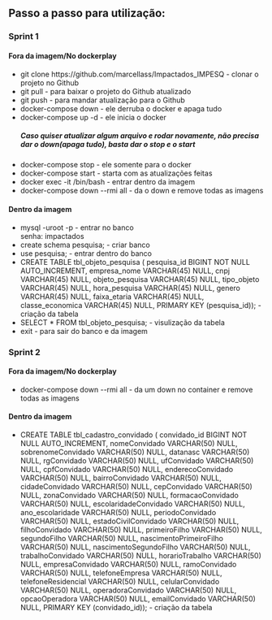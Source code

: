 <h2>Passo a passo para utilização: </h2>

<h3>Sprint 1 </h3>

<h4>Fora da imagem/No dockerplay</h4>
<ul>
  <li> git clone https://github.com/marcellass/Impactados_IMPESQ - clonar o projeto no Github</li>
  <li> git pull - para baixar o projeto do Github atualizado </li>
  <li> git push - para mandar atualização para o Github</li>
  <li> docker-compose down - ele derruba o docker e apaga tudo</li>
  <li> docker-compose up -d - ele inicia o docker</li>
  <h5>Caso quiser atualizar algum arquivo e rodar novamente, não precisa dar o down(apaga tudo), basta dar o stop e o start</h5>
  <li> docker-compose stop - ele somente para o docker</li>
  <li> docker-compose start - starta com as atualizações feitas </li>
  <li> docker exec -it <id do container> /bin/bash - entrar dentro da imagem </li>
  <li> docker-compose down --rmi all - da o down e remove todas as imagens</li>
</ul>

<h4>Dentro da imagem</h4>
<ul>
  <li> mysql -uroot -p - entrar no banco </br>
       senha: impactados</li>
  <li> create schema pesquisa; - criar banco </li>
  <li> use pesquisa; - entrar dentro do banco </li>
  <li> CREATE TABLE tbl_objeto_pesquisa ( pesquisa_id BIGINT NOT NULL AUTO_INCREMENT, empresa_nome VARCHAR(45) NULL, cnpj VARCHAR(45) NULL, objeto_pesquisa    VARCHAR(45) NULL, tipo_objeto VARCHAR(45) NULL, hora_pesquisa VARCHAR(45) NULL, genero VARCHAR(45) NULL, faixa_etaria VARCHAR(45) NULL, classe_economica VARCHAR(45) NULL, PRIMARY KEY (pesquisa_id)); - criação da tabela </li>
  <li> SELECT * FROM tbl_objeto_pesquisa; - visulização da tabela</li>
  <li> exit - para sair do banco e da imagem</li>
</ul>
 
 <h3>Sprint 2 </h3>
 
 <h4>Fora da imagem/No dockerplay</h4>
<ul>
  <li> docker-compose down --rmi all - da um down no container e remove todas as imagens</li> 
</ul>

 <h4>Dentro da imagem</h4>
<ul>
  <li> CREATE TABLE tbl_cadastro_convidado ( convidado_id BIGINT NOT NULL AUTO_INCREMENT, nomeConvidado VARCHAR(50) NULL, sobrenomeConvidado VARCHAR(50) NULL, datanasc VARCHAR(50) NULL, rgConvidado VARCHAR(50) NULL, ufConvidado VARCHAR(50) NULL, cpfConvidado VARCHAR(50) NULL, enderecoConvidado VARCHAR(50) NULL, bairroConvidado VARCHAR(50) NULL, cidadeConvidado VARCHAR(50) NULL, cepConvidado VARCHAR(50) NULL, zonaConvidado VARCHAR(50) NULL, formacaoConvidado VARCHAR(50) NULL, escolaridadeConvidado VARCHAR(50) NULL, ano_escolaridade VARCHAR(50) NULL, periodoConvidado VARCHAR(50) NULL, estadoCivilConvidado VARCHAR(50) NULL, filhoConvidado VARCHAR(50) NULL, primeiroFilho VARCHAR(50) NULL, segundoFilho VARCHAR(50) NULL, nascimentoPrimeiroFilho VARCHAR(50) NULL, nascimentoSegundoFilho VARCHAR(50) NULL, trabalhoConvidado VARCHAR(50) NULL, horarioTrabalho VARCHAR(50) NULL, empresaConvidado VARCHAR(50) NULL, ramoConvidado VARCHAR(50) NULL, telefoneEmpresa VARCHAR(50) NULL, telefoneResidencial VARCHAR(50) NULL, celularConvidado VARCHAR(50) NULL, operadoraConvidado VARCHAR(50) NULL, opcaoOperadora VARCHAR(50) NULL, emailConvidado VARCHAR(50) NULL, PRIMARY KEY (convidado_id)); - criação da tabela </li>
</ul>
